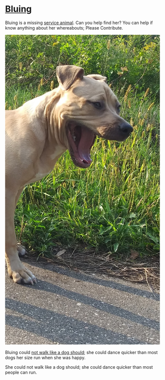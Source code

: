 # [Bluing](https://github.com/serviceanimals/Bluing/)

Bluing is a missing [service animal](https://serviceanimals.github.io/).  Can you help find her?  You can help if know anything about her whereabouts; Please Contribute.

[![SmilingBluing20190909.jpg](https://github.com/serviceanimals/gait/raw/master/SmilingBluing20190909.jpg)](https://github.com/serviceanimals/gait/raw/master/SmilingBluing20190909.jpg)

Bluing could [not walk like a dog should](https://serviceanimals.github.io/gait/); she could dance quicker than most dogs her size run when she was happy.

She could not walk like a dog should; she could dance quicker than most people can run.

<!-- [Issues at this repository](https://github.com/serviceanimals/Bluing/issues)

[Pulls at this repository](https://github.com/serviceanimals/Bluing/pulls)

#EOF -->

